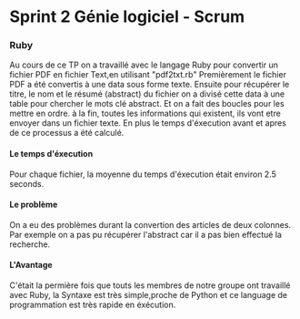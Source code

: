 # Sprint 2 Génie logiciel - Scrum

### Ruby

Au cours de ce TP on a travaillé avec le langage Ruby pour convertir un fichier PDF en fichier Text,en utilisant "pdf2txt.rb"
Premièrement le fichier PDF a été convertis à une data sous forme texte. Ensuite pour récupérer le titre, le nom et le résumé (abstract) du fichier on a divisé cette data à une table pour chercher le mots clé abstract.
Et on a fait des boucles pour les mettre en ordre.
à la fin, toutes les informations qui existent, ils vont etre envoyer dans un fichier texte.
En plus le temps d'éxecution avant et apres de ce processus a été calculé.

#### Le temps d'éxecution

Pour chaque fichier, la moyenne du temps d'éxecution était environ 2.5 seconds.

#### Le problème

On a eu des problèmes durant la convertion des articles de deux colonnes.
Par exemple on a pas pu récupérer l'abstract car il a pas bien effectué la recherche.

#### L'Avantage

C'était la permière fois que touts les membres de notre groupe ont travaillé avec Ruby, la Syntaxe est très simple,proche de Python et ce language de programmation est très rapide en éxécution.
